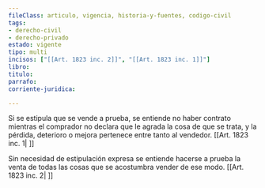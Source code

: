 ```yaml
---
fileClass: articulo, vigencia, historia-y-fuentes, codigo-civil
tags:
- derecho-civil
- derecho-privado
estado: vigente
tipo: multi
incisos: ["[[Art. 1823 inc. 2]]", "[[Art. 1823 inc. 1]]"]
libro:
titulo:
parrafo:
corriente-juridica:

---
```

Si se estipula que se vende a prueba, se entiende no haber contrato mientras el comprador no declara que le agrada la cosa de que se trata, y la pérdida, deterioro o mejora pertenece entre tanto al vendedor. [[Art. 1823 inc. 1| ]]

Sin necesidad de estipulación expresa se entiende hacerse a prueba la venta de todas las cosas que se acostumbra vender de ese modo. [[Art. 1823 inc. 2| ]]